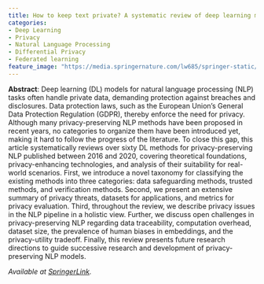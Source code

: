 ```yaml
---
title: How to keep text private? A systematic review of deep learning methods for privacy-preserving natural language processing
categories:
- Deep Learning
- Privacy
- Natural Language Processing
- Differential Privacy
- Federated learning
feature_image: "https://media.springernature.com/lw685/springer-static/image/art%3A10.1007%2Fs10462-022-10204-6/MediaObjects/10462_2022_10204_Fig5_HTML.png?"
---
```


**Abstract**: Deep learning (DL) models for natural language processing (NLP) tasks often handle private data, demanding protection against breaches and disclosures. 
Data protection laws, such as the European Union’s General Data Protection Regulation (GDPR), thereby enforce the need for privacy. 
Although many privacy-preserving NLP methods have been proposed in recent years, no categories to organize them have been introduced yet, making it hard to follow the progress of the literature. 
To close this gap, this article systematically reviews over sixty DL methods for privacy-preserving NLP published between 2016 and 2020, covering theoretical foundations, privacy-enhancing technologies, and analysis of their suitability for real-world scenarios. 
First, we introduce a novel taxonomy for classifying the existing methods into three categories: data safeguarding methods, trusted methods, and verification methods. 
Second, we present an extensive summary of privacy threats, datasets for applications, and metrics for privacy evaluation. 
Third, throughout the review, we describe privacy issues in the NLP pipeline in a holistic view. 
Further, we discuss open challenges in privacy-preserving NLP regarding data traceability, computation overhead, dataset size, the prevalence of human biases in embeddings, and the privacy-utility tradeoff. 
Finally, this review presents future research directions to guide successive research and development of privacy-preserving NLP models.

_Available at [SpringerLink](https://link.springer.com/article/10.1007/S10462-022-10204-6)._

